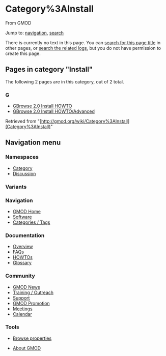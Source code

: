 









<span id="top"></span>







# <span dir="auto">Category%3AInstall</span>





From GMOD









Jump to: [navigation](#mw-navigation), [search](#p-search)







There is currently no text in this page. You can [search for this page
title](Special%3ASearch/Install "Special%3ASearch/Install") in other pages,
or <span class="plainlinks"><a
href="http://gmod.org/mediawiki/index.php?title=Special:Log&amp;page=Category%3AInstall"
class="external text" rel="nofollow">search the related logs</a></span>,
but you do not have permission to create this page.







## Pages in category "Install"

The following 2 pages are in this category, out of 2 total.



### G

- [GBrowse 2.0 Install
  HOWTO](GBrowse_2.0_Install_HOWTO.1 "GBrowse 2.0 Install HOWTO")
- [GBrowse 2.0 Install
  HOWTO/Advanced](GBrowse_2.0_Install_HOWTO/Advanced "GBrowse 2.0 Install HOWTO/Advanced")











Retrieved from
"[http://gmod.org/wiki/Category%3AInstall](Category%3AInstall)"

















## Navigation menu









### Namespaces

- <span id="ca-nstab-category"><a
  href="http://gmod.org/mediawiki/index.php?title=Category%3AInstall&amp;action=edit&amp;redlink=1"
  accesskey="c" title="View the category page [c]">Category</a></span>
- <span id="ca-talk"><a
  href="http://gmod.org/mediawiki/index.php?title=Category_talk:Install&amp;action=edit&amp;redlink=1"
  accesskey="t"
  title="Discussion about the content page [t]">Discussion</a></span>





### 

### Variants[](#)























<a href="Main_Page"
style="background-image: url(../images/GMOD-cogs.png);"
title="Visit the main page"></a>





### Navigation



- <span id="n-GMOD-Home">[GMOD Home](Main_Page)</span>
- <span id="n-Software">[Software](GMOD_Components)</span>
- <span id="n-Categories-.2F-Tags">[Categories /
  Tags](Categories)</span>







### Documentation



- <span id="n-Overview">[Overview](Overview)</span>
- <span id="n-FAQs">[FAQs](Category%3AFAQ)</span>
- <span id="n-HOWTOs">[HOWTOs](Category%3AHOWTO)</span>
- <span id="n-Glossary">[Glossary](Glossary)</span>







### Community



- <span id="n-GMOD-News">[GMOD News](GMOD_News)</span>
- <span id="n-Training-.2F-Outreach">[Training /
  Outreach](Training_and_Outreach)</span>
- <span id="n-Support">[Support](Support)</span>
- <span id="n-GMOD-Promotion">[GMOD Promotion](GMOD_Promotion)</span>
- <span id="n-Meetings">[Meetings](Meetings)</span>
- <span id="n-Calendar">[Calendar](Calendar)</span>







### Tools




- <span id="t-smwbrowselink"><a href="Special%3ABrowse/Category%3AInstall" rel="smw-browse">Browse
  properties</a></span>












- <span id="footer-places-about">[About
  GMOD](GMOD%3AAbout "GMOD%3AAbout")</span>

<!-- -->








